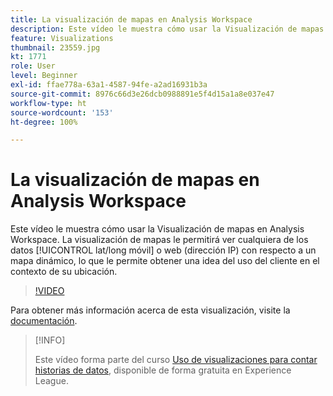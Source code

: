 ```yaml
---
title: La visualización de mapas en Analysis Workspace
description: Este vídeo le muestra cómo usar la Visualización de mapas en Analysis Workspace. La visualización de mapas le permite ver datos móviles (lat/long) o web (direcciones IP) con un mapa dinámico, lo que le permite hacerse una idea del uso del cliente en el contexto de su ubicación.
feature: Visualizations
thumbnail: 23559.jpg
kt: 1771
role: User
level: Beginner
exl-id: ffae778a-63a1-4587-94fe-a2ad16931b3a
source-git-commit: 8976c66d3e26dcb0988891e5f4d15a1a8e037e47
workflow-type: ht
source-wordcount: '153'
ht-degree: 100%

---
```


# La visualización de mapas en Analysis Workspace

Este vídeo le muestra cómo usar la Visualización de mapas en Analysis Workspace. La visualización de mapas le permitirá ver cualquiera de los datos [!UICONTROL lat/long móvil] o web (dirección IP) con respecto a un mapa dinámico, lo que le permite obtener una idea del uso del cliente en el contexto de su ubicación.

>[!VIDEO](https://video.tv.adobe.com/v/23559/?quality=12)

Para obtener más información acerca de esta visualización, visite la [documentación](https://experienceleague.adobe.com/docs/analytics/analyze/analysis-workspace/visualizations/map-visualization.html?lang=es).

>[!INFO]
>
> Este vídeo forma parte del curso [Uso de visualizaciones para contar historias de datos](https://experienceleague.adobe.com/?recommended=Analytics-U-1-2021.1.visualizations&amp;lang=es), disponible de forma gratuita en Experience League.
